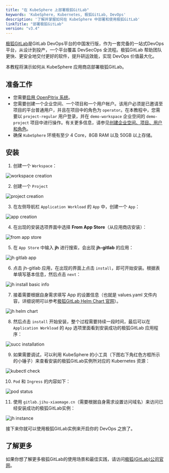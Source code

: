 ```yaml
---
title: "在 KubeSphere 上部署极狐GitLab"
keywords: 'KubeSphere, Kubernetes, 极狐GitLab, DevOps'
description: '了解并掌握如何在 KubeSphere 中部署和使用极狐GitLab'
linkTitle: "部署极狐GitLab"
version: "v3.4"
---
```


[极狐GitLab](https://gitlab.cn)是GitLab DevOps平台的中国发行版，作为一套完备的一站式DevOps平台，从设计到投产，一个平台覆盖 DevSecOps 全流程。极狐GitLab 帮助团队更快、更安全地交付更好的软件，提升研运效能，实现 DevOps 价值最大化。

本教程将演示如何从 KubeSphere 应用商店部署极狐GitLab。

## **准备工作**


- 您需要[启用 OpenPitrix 系统](../../../pluggable-components/app-store/)。
- 您需要创建一个企业空间、一个项目和一个用户帐户。该用户必须是已邀请至项目的平台普通用户，并且在项目中的角色为 `operator`。在本教程中，您需要以 `project-regular` 用户登录，并在 `demo-workspace` 企业空间的 `demo-project` 项目中进行操作。有关更多信息，请参见[创建企业空间、项目、用户和角色](../../../quick-start/create-workspace-and-project/)。
- 确保 `KubeSphere` 环境有至少 4 Core，8GB RAM 以及 50GB 以上存储。

## 安装

1. 创建一个 `Workspace`：

![workspace creation](/images/docs/v3.x/zh-cn/appstore/built-in-apps/jh-app/workspace-creation.png)

2. 创建一个 `Project`

![project creation](/images/docs/v3.x/zh-cn/appstore/built-in-apps/jh-app/project-creation.png)

3. 在左侧导航栏 `Application Workload` 的 `App` 中，创建一个 `App`：

![app creation](/images/docs/v3.x/zh-cn/appstore/built-in-apps/jh-app/app-creation.png)

4. 在出现的安装选项界面中选择 **From App Store**（从应用商店安装）：

![from app store](/images/docs/v3.x/zh-cn/appstore/built-in-apps/jh-app/from-app-store.png)

5. 在 `App Store` 中输入 **jh** 进行搜索，会出现 **jh-gitlab** 的应用：

![jh gitlab app](/images/docs/v3.x/zh-cn/appstore/built-in-apps/jh-app/jihu-gitlab-app.png) 

6. 点击 jh-gitlab 应用，在出现的界面上点击 `install`，即可开始安装。根据表单填写基本信息，然后点击 `next`：

![jh install basic info](/images/docs/v3.x/zh-cn/appstore/built-in-apps/jh-app/jh-install-basic-info.png)

7. 接着需要根据自身需求填写 App 的设置信息（也就是 values.yaml 文件内容，详细说明可以参考[极狐GitLab Helm Chart 官网](https://jihulab.com/gitlab-cn/charts/gitlab/-/blob/main-jh/values.yaml)）。

![jh helm chart](/images/docs/v3.x/zh-cn/appstore/built-in-apps/jh-app/jh-helm-charts.png)

8. 然后点击 `install` 开始安装，整个过程需要持续一段时间，最后可以在 `Application Workload` 的 `App` 选项里面看到安装成功的极狐GitLab 应用程序：

![succ installation](/images/docs/v3.x/zh-cn/appstore/built-in-apps/jh-app/succ-installation.png)

9. 如果需要调试，可以利用 KubeSphere 的小工具（下图右下角红色方框所示的小锤子）来查看安装的极狐GitLab实例所对应的 Kubernetes 资源：

![kubectl check](/images/docs/v3.x/zh-cn/appstore/built-in-apps/jh-app/kubectl-check.png)

10. `Pod` 和  `Ingress` 的内容如下：

![pod status](/images/docs/v3.x/zh-cn/appstore/built-in-apps/jh-app/pod-status.png)

11. 使用 `gitlab.jihu-xiaomage.cn`（需要根据自身需求设置访问域名）来访问已经安装成功的极狐GitLab实例：

![jh instance](/images/docs/v3.x/zh-cn/appstore/built-in-apps/jh-app/jh-instance.png)

接下来你就可以使用极狐GitLab实例来开启你的 DevOps 之旅了。

## 了解更多

如果你想了解更多极狐GitLab的使用场景和最佳实践，请访问[极狐(GitLab)公司官网](https://gitlab.cn)。
